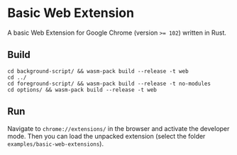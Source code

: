 # Basic Web Extension

A basic Web Extension for Google Chrome (version `>= 102`) written in Rust.

## Build

```
cd background-script/ && wasm-pack build --release -t web
cd ../
cd foreground-script/ && wasm-pack build --release -t no-modules
cd options/ && wasm-pack build --release -t web
```

## Run

Navigate to `chrome://extensions/` in the browser and activate the developer mode.
Then you can load the unpacked extension
(select the folder `examples/basic-web-extensions`).
